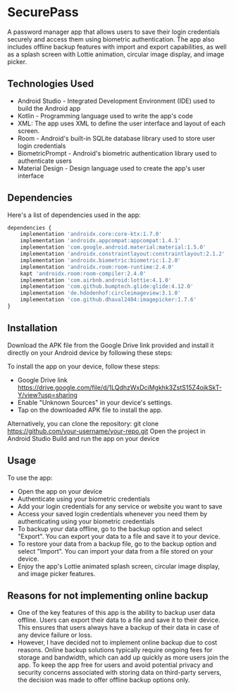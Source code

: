 # SecurePass

A password manager app that allows users to save their login credentials securely and access them using biometric authentication. The app also includes offline backup features with import and export capabilities, as well as a splash screen with Lottie animation, circular image display, and image picker.

## Technologies Used

- Android Studio - Integrated Development Environment (IDE) used to build the Android app
- Kotlin - Programming language used to write the app's code
- XML: The app uses XML to define the user interface and layout of each screen.
- Room - Android's built-in SQLite database library used to store user login credentials
- BiometricPrompt - Android's biometric authentication library used to authenticate users
- Material Design - Design language used to create the app's user interface

## Dependencies

Here's a list of dependencies used in the app:

```python
dependencies {
    implementation 'androidx.core:core-ktx:1.7.0'
    implementation 'androidx.appcompat:appcompat:1.4.1'
    implementation 'com.google.android.material:material:1.5.0'
    implementation 'androidx.constraintlayout:constraintlayout:2.1.2'
    implementation 'androidx.biometric:biometric:1.2.0'
    implementation 'androidx.room:room-runtime:2.4.0'
    kapt 'androidx.room:room-compiler:2.4.0'
    implementation 'com.airbnb.android:lottie:4.1.0'
    implementation 'com.github.bumptech.glide:glide:4.12.0'
    implementation 'de.hdodenhof:circleimageview:3.1.0'
    implementation 'com.github.dhaval2404:imagepicker:1.7.6'
}

```

## Installation

Download the APK file from the Google Drive link provided and install it directly on your Android device by following these steps:

To install the app on your device, follow these steps:
- Google Drive link https://drive.google.com/file/d/1LQdhzWxDciMgkhk3ZstS15Z4ojkSkT-Y/view?usp=sharing
- Enable "Unknown Sources" in your device's settings.
- Tap on the downloaded APK file to install the app.

Alternatively, you can clone the repository: git clone https://github.com/your-username/your-repo.git
Open the project in Android Studio
Build and run the app on your device


## Usage

To use the app:

- Open the app on your device
- Authenticate using your biometric credentials
- Add your login credentials for any service or website you want to save
- Access your saved login credentials whenever you need them by authenticating using your biometric credentials
- To backup your data offline, go to the backup option and select "Export". You can export your data to a file and  save it to your device.
- To restore your data from a backup file, go to the backup option and select "Import". You can import your data from a file stored on your device.
- Enjoy the app's Lottie animated splash screen, circular image display, and image picker features.

## Reasons for not implementing online backup

- One of the key features of this app is the ability to backup user data offline. Users can export their data to a file and save it to their device. This ensures that users always have a backup of their data in case of any device failure or loss. 
- However, I have decided not to implement online backup due to cost reasons. Online backup solutions typically
require ongoing fees for storage and bandwidth, which can
add up quickly as more users join the app. To keep the app
free for users and avoid potential privacy and security concerns
associated with storing data on third-party servers, the decision
was made to offer offline backup options only.
